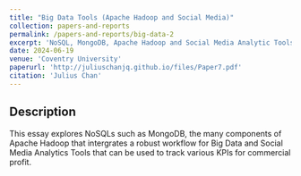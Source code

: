 ```yaml
---
title: "Big Data Tools (Apache Hadoop and Social Media)"
collection: papers-and-reports
permalink: /papers-and-reports/big-data-2
excerpt: 'NoSQL, MongoDB, Apache Hadoop and Social Media Analytic Tools'
date: 2024-06-19
venue: 'Coventry University'
paperurl: 'http://juliuschanjq.github.io/files/Paper7.pdf'
citation: 'Julius Chan'
---
```


## Description
This essay explores NoSQLs such as MongoDB, the many components of Apache Hadoop that intergrates a robust workflow for Big Data and Social Media Analytics Tools that can be used to track various KPIs for commercial profit.



